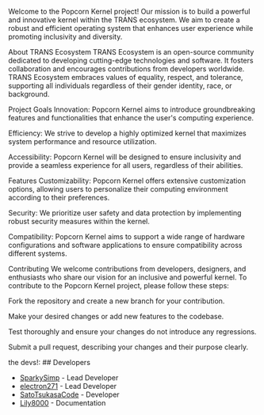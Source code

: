 Welcome to the Popcorn Kernel project! Our mission is to build a powerful and innovative kernel within the TRANS ecosystem. We aim to create a robust and efficient operating system that enhances user experience while promoting inclusivity and diversity.

About TRANS Ecosystem
TRANS Ecosystem is an open-source community dedicated to developing cutting-edge technologies and software. It fosters collaboration and encourages contributions from developers worldwide. TRANS Ecosystem embraces values of equality, respect, and tolerance, supporting all individuals regardless of their gender identity, race, or background.

Project Goals
Innovation: Popcorn Kernel aims to introduce groundbreaking features and functionalities that enhance the user's computing experience.

Efficiency: We strive to develop a highly optimized kernel that maximizes system performance and resource utilization.

Accessibility: Popcorn Kernel will be designed to ensure inclusivity and provide a seamless experience for all users, regardless of their abilities.

Features
Customizability: Popcorn Kernel offers extensive customization options, allowing users to personalize their computing environment according to their preferences.

Security: We prioritize user safety and data protection by implementing robust security measures within the kernel.

Compatibility: Popcorn Kernel aims to support a wide range of hardware configurations and software applications to ensure compatibility across different systems.

Contributing
We welcome contributions from developers, designers, and enthusiasts who share our vision for an inclusive and powerful kernel. To contribute to the Popcorn Kernel project, please follow these steps:

Fork the repository and create a new branch for your contribution.

Make your desired changes or add new features to the codebase.

Test thoroughly and ensure your changes do not introduce any regressions.

Submit a pull request, describing your changes and their purpose clearly.

 the devs!: ## Developers
- [SparkySimp](https://github.com/SparkySimp) - Lead Developer
- [electron271](https://github.com/electron271) - Lead Developer
- [SatoTsukasaCode](https://github.com/SatoTsukasaCode) - Developer
- [Lily8000](https://github.com/Lily8000) - Documentation
